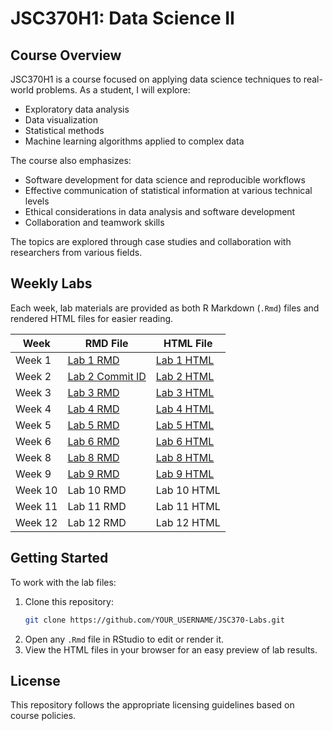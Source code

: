 # JSC370H1: Data Science II

## Course Overview
JSC370H1 is a course focused on applying data science techniques to real-world problems. As a student, I will explore:
- Exploratory data analysis
- Data visualization
- Statistical methods
- Machine learning algorithms applied to complex data

The course also emphasizes:
- Software development for data science and reproducible workflows
- Effective communication of statistical information at various technical levels
- Ethical considerations in data analysis and software development
- Collaboration and teamwork skills

The topics are explored through case studies and collaboration with researchers from various fields.

## Weekly Labs
Each week, lab materials are provided as both R Markdown (`.Rmd`) files and rendered HTML files for easier reading.

| Week | RMD File | HTML File |
|------|---------|----------|
| Week 1 | [Lab 1 RMD](lab1/lab01-hello-R-1.Rmd) | [Lab 1 HTML](lab1/lab01-hello-R-1.html) |
| Week 2 | [Lab 2 Commit ID](lab2/commitid.txt) | [Lab 2 HTML](lab2/lab02-github.html) |
| Week 3 | [Lab 3 RMD](lab3/03-lab-eda.Rmd) | [Lab 3 HTML](lab3/03-lab-eda.html) |
| Week 4 | [Lab 4 RMD](lab4/04-lab-dataviz.Rmd) | [Lab 4 HTML](lab4/04-lab-dataviz.html) |
| Week 5 | [Lab 5 RMD](lab5/lab05-wrangling-gam.Rmd) | [Lab 5 HTML](lab5/lab05-wrangling-gam.html) |
| Week 6 | [Lab 6 RMD](lab6/06-lab.Rmd) | [Lab 6 HTML](lab6/06-lab.html) |
| Week 8 | [Lab 8 RMD](lab8/08lab-text-mining.Rmd) | [Lab 8 HTML](lab8/08lab-text-mining.html) |
| Week 9 | [Lab 9 RMD](lab9/lab09-hpc.Rmd) | [Lab 9 HTML](lab9/lab09-hpc.html) |
| Week 10 | Lab 10 RMD | Lab 10 HTML |
| Week 11 | Lab 11 RMD | Lab 11 HTML |
| Week 12 | Lab 12 RMD | Lab 12 HTML |

## Getting Started
To work with the lab files:
1. Clone this repository:
   ```sh
   git clone https://github.com/YOUR_USERNAME/JSC370-Labs.git
   ```
2. Open any `.Rmd` file in RStudio to edit or render it.
3. View the HTML files in your browser for an easy preview of lab results.

## License
This repository follows the appropriate licensing guidelines based on course policies.
